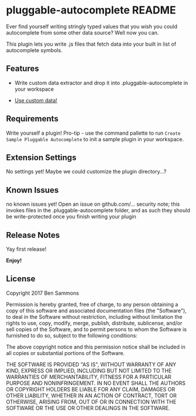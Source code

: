 # pluggable-autocomplete README

Ever find yourself writing stringly typed values that you wish you could autocomplete from some other data source? Well now you can.

This plugin lets you write .js files that fetch data into your built in list of autocomplete symbols.

## Features

- Write custom data extractor and drop it into .pluggable-autocomplete in your workspace

- [Use custom data!](sample.gif)



## Requirements

Write yourself a plugin! Pro-tip - use the command pallette to run `Create Sample Pluggable Autocomplete` to init a sample plugin in your workspace.

## Extension Settings

No settings yet!
Maybe we could customize the plugin directory...?

## Known Issues

no known issues yet! Open an issue on github.com/...
security note; this invokes files in the
.pluggable-autocomplete folder, and as such they should
be write-protected once you finish writing your plugin

## Release Notes

Yay first release!

**Enjoy!**

## License

Copyright 2017 Ben Sammons

Permission is hereby granted, free of charge, to any person obtaining a copy of this software and associated documentation files (the "Software"), to deal in the Software without restriction, including without limitation the rights to use, copy, modify, merge, publish, distribute, sublicense, and/or sell copies of the Software, and to permit persons to whom the Software is furnished to do so, subject to the following conditions:

The above copyright notice and this permission notice shall be included in all copies or substantial portions of the Software.

THE SOFTWARE IS PROVIDED "AS IS", WITHOUT WARRANTY OF ANY KIND, EXPRESS OR IMPLIED, INCLUDING BUT NOT LIMITED TO THE WARRANTIES OF MERCHANTABILITY, FITNESS FOR A PARTICULAR PURPOSE AND NONINFRINGEMENT. IN NO EVENT SHALL THE AUTHORS OR COPYRIGHT HOLDERS BE LIABLE FOR ANY CLAIM, DAMAGES OR OTHER LIABILITY, WHETHER IN AN ACTION OF CONTRACT, TORT OR OTHERWISE, ARISING FROM, OUT OF OR IN CONNECTION WITH THE SOFTWARE OR THE USE OR OTHER DEALINGS IN THE SOFTWARE.


